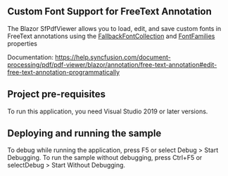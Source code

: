 ## Custom Font Support for FreeText Annotation
The Blazor SfPdfViewer allows you to load, edit, and save custom fonts in FreeText annotations using the [FallbackFontCollection](https://help.syncfusion.com/cr/blazor/Syncfusion.Blazor.SfPdfViewer.PdfViewerBase.html#Syncfusion_Blazor_SfPdfViewer_PdfViewerBase_FallbackFontCollection) and [FontFamilies](https://help.syncfusion.com/cr/blazor/Syncfusion.Blazor.SfPdfViewer.PdfViewerBase.html#Syncfusion_Blazor_SfPdfViewer_PdfViewerBase_FontFamilies) properties

Documentation: https://help.syncfusion.com/document-processing/pdf/pdf-viewer/blazor/annotation/free-text-annotation#edit-free-text-annotation-programmatically

## Project pre-requisites
To run this application, you need Visual Studio 2019 or later versions.

## Deploying and running the sample
To debug while running the application, press F5 or select Debug > Start Debugging. To run the sample without debugging, press Ctrl+F5 or selectDebug > Start Without Debugging.
